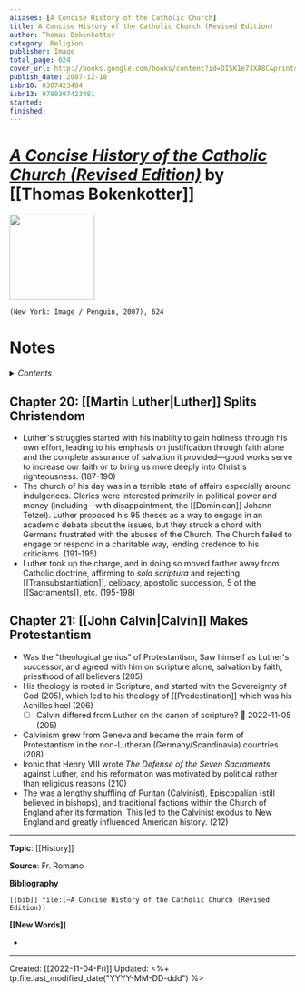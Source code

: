 ```yaml
---
aliases: [A Concise History of the Catholic Church]
title: A Concise History of the Catholic Church (Revised Edition)
author: Thomas Bokenkotter
category: Religion
publisher: Image
total_page: 624
cover_url: http://books.google.com/books/content?id=DISK1e7JXA8C&printsec=frontcover&img=1&zoom=1&edge=curl&source=gbs_api
publish_date: 2007-12-18
isbn10: 0307423484
isbn13: 9780307423481
started: 
finished: 
---
```

# *[A Concise History of the Catholic Church (Revised Edition)](https://www.penguinrandomhouse.com/books/15597/a-concise-history-of-the-catholic-church-revised-edition-by-thomas-bokenkotter/)* by [[Thomas Bokenkotter]]

<img src="https://m.media-amazon.com/images/I/51sph-ZAptL.jpg" width=150>

`(New York: Image / Penguin, 2007), 624`

# Notes

<details>
 <summary><i>Contents</i></summary>
<!-- MarkdownTOC autolink="true" -->

<!-- /MarkdownTOC -->
</details>


## Chapter 20: [[Martin Luther|Luther]] Splits Christendom
* Luther's struggles started with his inability to gain holiness through his own effort, leading to his emphasis on justification through faith alone and the complete assurance of salvation it provided—good works serve to increase our faith or to bring us more deeply into Christ's righteousness. (187-190)
* The church of his day was in a terrible state of affairs especially around indulgences. Clerics were interested primarily in political power and money (including—with disappointment, the [[Dominican]] Johann Tetzel). Luther proposed his 95 theses as a way to engage in an academic debate about the issues, but they struck a chord with Germans frustrated with the abuses of the Church. The Church failed to engage or respond in a charitable way, lending credence to his criticisms. (191-195)
* Luther took up the charge, and in doing so moved farther away from Catholic doctrine, affirming to *sola scriptura* and rejecting [[Transubstantiation]], celibacy, apostolic succession, 5 of the [[Sacraments]], etc. (195-198)

## Chapter 21: [[John Calvin|Calvin]] Makes Protestantism
- Was the "theological genius" of Protestantism, Saw himself as Luther's successor, and agreed with him on scripture alone, salvation by faith, priesthood of all believers (205)
- His theology is rooted in Scripture, and started with the Sovereignty of God (205), which led to his theology of [[Predestination]] which was his Achilles heel (206)
	- [ ] Calvin differed from Luther on the canon of scripture? 📅 2022-11-05 (205)
- Calvinism grew from Geneva and became the main form of Protestantism in the non-Lutheran (Germany/Scandinavia) countries (208)
- Ironic that Henry VIII wrote *The Defense of the Seven Sacraments* against Luther, and his reformation was motivated by political rather than religious reasons (210)
- The was a lengthy shuffling of Puritan (Calvinist), Episcopalian (still believed in bishops), and traditional factions within the Church of England after its formation. This led to the Calvinist exodus to New England and greatly influenced American history. (212)

--- 
**Topic**: [[History]]

**Source**: Fr. Romano

**Bibliography**

```query
[[bib]] file:(~A Concise History of the Catholic Church (Revised Edition))
```
 

**[[New Words]]**

- 

---
Created: [[2022-11-04-Fri]]
Updated: <%+ tp.file.last_modified_date("YYYY-MM-DD-ddd") %>
